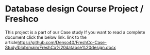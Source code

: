 # Database design Course Project / Freshco 
This project is a part of our Case study
If you want to read a complete document click the below link.
link to the article<a>https://github.com/Denso40/FreshCo-Case-Study/blob/main/FreshCo%20databse%20design.docx
